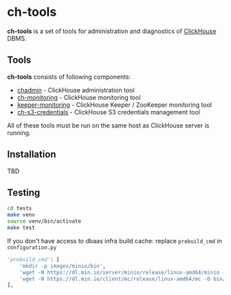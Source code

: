 # ch-tools

**ch-tools** is a set of tools for administration and diagnostics of [ClickHouse](https://clickhouse.com/) DBMS.

## Tools

**ch-tools** consists of following components:
- [chadmin](./src/chtools/chadmin/README.md) - ClickHouse administration tool
- [ch-monitoring](./src/chtools/monrun_checks/README.md) - ClickHouse monitoring tool
- [keeper-monitoring](./src/chtools/monrun_checks_keeper/README.md) - ClickHouse Keeper / ZooKeeper monitoring tool
- [ch-s3-credentials](./src/chtools/s3_credentials/README.md) - ClickHouse S3 credentials management tool

All of these tools must be run on the same host as ClickHouse server is running.

## Installation

TBD

## Testing

```bash
cd tests
make venv
source venv/bin/activate
make test
```

If you don't have access to dbaas infra build cache: replace `prebuild_cmd` in `configuration.py`

```python
'prebuild_cmd': [
    'mkdir -p images/minio/bin',
    'wget -N https://dl.min.io/server/minio/release/linux-amd64/minio -O bin/minio',
    'wget -N https://dl.min.io/client/mc/release/linux-amd64/mc -O bin/mc',
],
```
